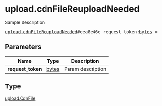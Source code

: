 # upload.cdnFileReuploadNeeded

Sample Description

<pre>
<a href="../constructor/upload.cdnFileReuploadNeeded.md">upload.cdnFileReuploadNeeded</a>#eea8e46e request_token:<a href="../type/bytes.md">bytes</a> = <a href="../type/upload.CdnFile.md">upload.CdnFile</a>;
</pre>
## Parameters

| Name | Type | Description |
|------|:----:|-------------|
| **request_token** | <a href="../type/bytes.md">bytes</a> | Param description |

## Type

<a href="../type/upload.CdnFile.md">upload.CdnFile</a>
